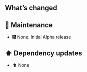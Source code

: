## What’s changed

## 🧰 Maintenance

- 🎆 None. Initial Alpha release

## ⬆️ Dependency updates

- ⬆️ None
